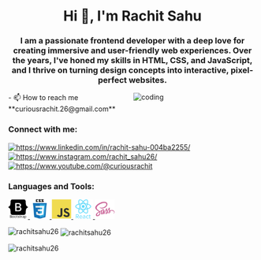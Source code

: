 <h1 align="center">Hi 👋, I'm Rachit Sahu</h1>
<h3 align="center">I am a passionate frontend developer with a deep love for creating immersive and user-friendly web experiences. Over the years, I've honed my skills in HTML, CSS, and JavaScript, and I thrive on turning design concepts into interactive, pixel-perfect websites.</h3>
<img align="right" src="https://media3.giphy.com/media/qgQUggAC3Pfv687qPC/giphy.gif?cid=ecf05e47o29i52cmdqmy25afjdoz020aed69w68k0qre1zry&ep=v1_gifs_search&rid=giphy.gif&ct=g" width="250px"  alt="coding" >
- 📫 How to reach me **curiousrachit.26@gmail.com**

<h3 align="left">Connect with me:</h3>
<p align="left">
<a href="https://linkedin.com/in/https://www.linkedin.com/in/rachit-sahu-004ba2255/" target="blank"><img align="center" src="https://raw.githubusercontent.com/rahuldkjain/github-profile-readme-generator/master/src/images/icons/Social/linked-in-alt.svg" alt="https://www.linkedin.com/in/rachit-sahu-004ba2255/" height="30" width="40" /></a>
<a href="https://instagram.com/https://www.instagram.com/rachit_sahu26/" target="blank"><img align="center" src="https://raw.githubusercontent.com/rahuldkjain/github-profile-readme-generator/master/src/images/icons/Social/instagram.svg" alt="https://www.instagram.com/rachit_sahu26/" height="30" width="40" /></a>
<a href="https://www.youtube.com/c/https://www.youtube.com/@curiousrachit" target="blank"><img align="center" src="https://raw.githubusercontent.com/rahuldkjain/github-profile-readme-generator/master/src/images/icons/Social/youtube.svg" alt="https://www.youtube.com/@curiousrachit" height="30" width="40" /></a>
</p>

<h3 align="left" >Languages and Tools:</h3>
<p align="left"> <a href="https://getbootstrap.com" target="_blank" rel="noreferrer"> <img src="https://raw.githubusercontent.com/devicons/devicon/master/icons/bootstrap/bootstrap-plain-wordmark.svg" alt="bootstrap" width="40" height="40"/> </a> <a href="https://www.w3schools.com/css/" target="_blank" rel="noreferrer"> <img src="https://raw.githubusercontent.com/devicons/devicon/master/icons/css3/css3-original-wordmark.svg" alt="css3" width="40" height="40"/> </a> <a href="https://developer.mozilla.org/en-US/docs/Web/JavaScript" target="_blank" rel="noreferrer"> <img src="https://raw.githubusercontent.com/devicons/devicon/master/icons/javascript/javascript-original.svg" alt="javascript" width="40" height="40"/> </a> <a href="https://reactjs.org/" target="_blank" rel="noreferrer"> <img src="https://raw.githubusercontent.com/devicons/devicon/master/icons/react/react-original-wordmark.svg" alt="react" width="40" height="40"/> </a> <a href="https://sass-lang.com" target="_blank" rel="noreferrer"> <img src="https://raw.githubusercontent.com/devicons/devicon/master/icons/sass/sass-original.svg" alt="sass" width="40" height="40"/> </a> </p>

<p><img align="left" src="https://github-readme-stats.vercel.app/api/top-langs?username=rachitsahu26&show_icons=true&locale=en&layout=compact" alt="rachitsahu26" /></p>

<p>&nbsp;<img align="center" src="https://github-readme-stats.vercel.app/api?username=rachitsahu26&show_icons=true&locale=en" alt="rachitsahu26" /></p>

<p><img align="center" src="https://github-readme-streak-stats.herokuapp.com/?user=rachitsahu26&" alt="rachitsahu26" /></p>
